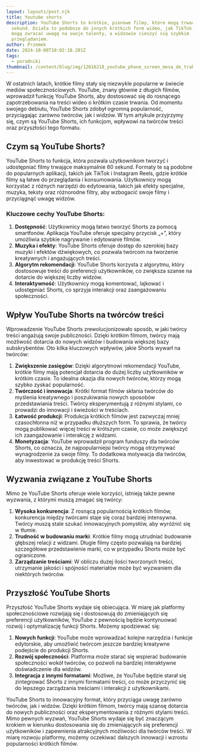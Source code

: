 ```yaml
---
layout: layouts/post.njk
title: Youtube shorts
description: YouTube Shorts to krótkie, pionowe filmy, które mogą trwać do 60
  sekund. Działa to podobnie do innych krótkich form wideo, jak TikTok. Twórcy
  mogą zwracać uwagę na swoje talenty, a widzowie cieszyć się szybkim
  przeglądaniem.
author: Przemek
date: 2024-10-08T10:02:18.201Z
tags:
  - poradniki
thumbnail: /content/blog/img/12616218_youtube_phone_screen_mesa_de_trabajo_1-1-.jpg
---
```

W ostatnich latach, krótkie filmy stały się niezwykle popularne w świecie mediów społecznościowych. YouTube, znany głównie z długich filmów, wprowadził funkcję YouTube Shorts, aby dostosować się do rosnącego zapotrzebowania na treści wideo o krótkim czasie trwania. Od momentu swojego debiutu, YouTube Shorts zdobył ogromną popularność, przyciągając zarówno twórców, jak i widzów. W tym artykule przyjrzymy się, czym są YouTube Shorts, ich funkcjom, wpływowi na twórców treści oraz przyszłości tego formatu.

## Czym są YouTube Shorts?

YouTube Shorts to funkcja, która pozwala użytkownikom tworzyć i udostępniać filmy trwające maksymalnie 60 sekund. Formaty te są podobne do popularnych aplikacji, takich jak TikTok i Instagram Reels, gdzie krótkie filmy są łatwe do przeglądania i konsumowania. Użytkownicy mogą korzystać z różnych narzędzi do edytowania, takich jak efekty specjalne, muzyka, teksty oraz różnorodne filtry, aby wzbogacić swoje filmy i przyciągnąć uwagę widzów.

### Kluczowe cechy YouTube Shorts:

1. **Dostępność**: Użytkownicy mogą łatwo tworzyć Shorts za pomocą smartfonów. Aplikacja YouTube oferuje specjalny przycisk „+”, który umożliwia szybkie nagrywanie i edytowanie filmów.
2. **Muzyka i efekty**: YouTube Shorts oferuje dostęp do szerokiej bazy muzyki i efektów dźwiękowych, co pozwala twórcom na tworzenie kreatywnych i angażujących treści.
3. **Algorytm rekomendacji**: YouTube Shorts korzysta z algorytmu, który dostosowuje treści do preferencji użytkowników, co zwiększa szanse na dotarcie do większej liczby widzów.
4. **Interaktywność**: Użytkownicy mogą komentować, lajkować i udostępniać Shorts, co sprzyja interakcji oraz zaangażowaniu społeczności.

## Wpływ YouTube Shorts na twórców treści

Wprowadzenie YouTube Shorts zrewolucjonizowało sposób, w jaki twórcy treści angażują swoje publiczności. Dzięki krótkim filmom, twórcy mają możliwość dotarcia do nowych widzów i budowania większej bazy subskrybentów. Oto kilka kluczowych wpływów, jakie Shorts wywarł na twórców:

1. **Zwiększenie zasięgów**: Dzięki algorytmowi rekomendacji YouTube, krótkie filmy mają potencjał dotarcia do dużej liczby użytkowników w krótkim czasie. To idealna okazja dla nowych twórców, którzy mogą szybko zyskać popularność.
2. **Twórczość i innowacja**: Krótki format filmów skłania twórców do myślenia kreatywnego i poszukiwania nowych sposobów przedstawiania treści. Twórcy eksperymentują z różnymi stylami, co prowadzi do innowacji i świeżości w treściach.
3. **Łatwość produkcji**: Produkcja krótkich filmów jest zazwyczaj mniej czasochłonna niż w przypadku dłuższych form. To sprawia, że twórcy mogą publikować więcej treści w krótszym czasie, co może zwiększyć ich zaangażowanie i interakcję z widzami.
4. **Monetyzacja**: YouTube wprowadził program funduszy dla twórców Shorts, co oznacza, że najpopularniejsi twórcy mogą otrzymywać wynagrodzenie za swoje filmy. To dodatkowa motywacja dla twórców, aby inwestować w produkcję treści Shorts.

## Wyzwania związane z YouTube Shorts

Mimo że YouTube Shorts oferuje wiele korzyści, istnieją także pewne wyzwania, z którymi muszą zmagać się twórcy:

1. **Wysoka konkurencja**: Z rosnącą popularnością krótkich filmów, konkurencja między twórcami staje się coraz bardziej intensywna. Twórcy muszą stale szukać innowacyjnych pomysłów, aby wyróżnić się w tłumie.
2. **Trudność w budowaniu marki**: Krótkie filmy mogą utrudniać budowanie głębszej relacji z widzami. Długie filmy często pozwalają na bardziej szczegółowe przedstawienie marki, co w przypadku Shorts może być ograniczone.
3. **Zarządzanie treściami**: W obliczu dużej ilości tworzonych treści, utrzymanie jakości i spójności materiałów może być wyzwaniem dla niektórych twórców.

## Przyszłość YouTube Shorts

Przyszłość YouTube Shorts wydaje się obiecująca. W miarę jak platformy społecznościowe rozwijają się i dostosowują do zmieniających się preferencji użytkowników, YouTube z pewnością będzie kontynuować rozwój i optymalizację funkcji Shorts. Możemy spodziewać się:

1. **Nowych funkcji**: YouTube może wprowadzać kolejne narzędzia i funkcje edytorskie, aby umożliwić twórcom jeszcze bardziej kreatywne podejście do produkcji Shorts.
2. **Rozwój społeczności**: Platforma może starać się wspierać budowanie społeczności wokół twórców, co pozwoli na bardziej interaktywne doświadczenie dla widzów.
3. **Integracja z innymi formatami**: Możliwe, że YouTube będzie starał się zintegrować Shorts z innymi formatami treści, co może przyczynić się do lepszego zarządzania treściami i interakcji z użytkownikami.

YouTube Shorts to innowacyjny format, który przyciąga uwagę zarówno twórców, jak i widzów. Dzięki krótkim filmom, twórcy mają szansę dotarcia do nowych publiczności oraz eksperymentowania z różnymi stylami treści. Mimo pewnych wyzwań, YouTube Shorts wydaje się być znaczącym krokiem w kierunku dostosowania się do zmieniających się preferencji użytkowników i zapewnienia atrakcyjnych możliwości dla twórców treści. W miarę rozwoju platformy, możemy oczekiwać dalszych innowacji i wzrostu popularności krótkich filmów.